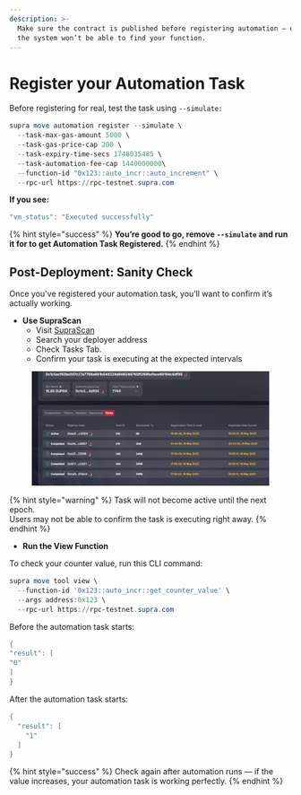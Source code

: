 ```yaml
---
description: >-
  Make sure the contract is published before registering automation — otherwise,
  the system won’t be able to find your function.
---
```


# Register your Automation Task

Before registering for real, test the task using `--simulate:`

```powershell
supra move automation register --simulate \
  --task-max-gas-amount 5000 \
  --task-gas-price-cap 200 \
  --task-expiry-time-secs 1748035485 \
  --task-automation-fee-cap 1440000000\
  --function-id "0x123::auto_incr::auto_increment" \
  --rpc-url https://rpc-testnet.supra.com
```

**If you see:**

```powershell
"vm_status": "Executed successfully"
```

{% hint style="success" %}
**You’re good to go, remove `--simulate` and run it for to get Automation Task Registered.**
{% endhint %}

## Post-Deployment: Sanity Check

Once you've registered your automation task, you’ll want to confirm it’s actually working.

* **Use SupraScan**
  * Visit [SupraScan](https://suprascan.io/)
  * Search your deployer address
  * Check Tasks Tab.
  * Confirm your task is executing at the expected intervals

<figure><img src="../.gitbook/assets/Screenshot 2025-05-19 165122.png" alt="" width="563"><figcaption></figcaption></figure>

{% hint style="warning" %}
Task will not become active until the next epoch.\
Users may not be able to confirm the task is executing right away.
{% endhint %}

* **Run the View Function**

To check your counter value, run this CLI command:

```powershell
supra move tool view \
  --function-id '0x123::auto_incr::get_counter_value' \
  --args address:0x123 \
  --rpc-url https://rpc-testnet.supra.com
```

Before the automation task starts:

```powershell
{
"result": [
"0"
]
}
```

After the automation task starts:

```powershell
{
  "result": [
    "1"
  ]
}

```

{% hint style="success" %}
Check again after automation runs — if the value increases, your automation task is working perfectly.
{% endhint %}

